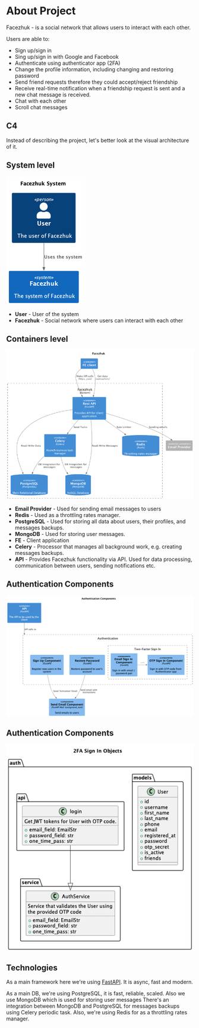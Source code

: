 # About Project

Facezhuk - is a social network that allows users to interact with each other.

Users are able to:

* Sign up/sign in
* Sing up/sign in with Google and Facebook
* Authenticate using authenticator app (2FA)
* Change the profile information, including changing and restoring password
* Send friend requests therefore they could accept/reject friendship
* Receive real-time notification when a friendship request is sent and a new chat message is received.
* Chat with each other
* Scroll chat messages

## C4

Instead of describing the project, let's better look at the visual architecture of it.

## System level

![system](../system.png)

* **User** - User of the system
* **Facezhuk** - Social network where users can interact with each other

## Containers level

![containers](../architecture.png)

* **Email Provider**  - Used for sending email messages to users
* **Redis** - Used as a throttling rates manager.
* **PostgreSQL** - Used for storing all data about users, their profiles, and messages backups.
* **MongoDB** - Used for storing user messages.
* **FE** - Client application
* **Celery** - Processor that manages all background work, e.g. creating messages backups.
* **API** - Provides Facezhuk functionality via API. Used for data processing, communication between users, sending notifications etc.
 
## Authentication Components
![auth_components](../level3.png)

## Authentication Components
![2fa_sign_in_objects](../level4.png)

## Technologies

As a main framework here we're using [FastAPI](https://fastapi.tiangolo.com/). It is async, fast and modern.

As a main DB, we're using PostgreSQL, it is fast, reliable, scaled.
Also we use MongoDB which is used for storing user messages
There's an integration between MongoDB and PostgreSQL for messages backups using Celery periodic task.
Also, we're using Redis for as a throttling rates manager.
